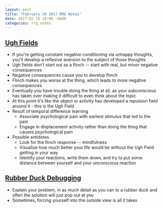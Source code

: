 ```yaml
---
layout: post
title: "February 20 2017 RRG Notes"
date: 2017-02-19 10:00 -0800
categories: rrg_notes
---
```


## [Ugh Fields](http://lesswrong.com/lw/21b/ugh_fields/)
* If you're getting constant negative conditioning via unhappy thoughts, you'll develop a reflexive aversion to the subject of those thoughts
* Ugh fields don't start out as a flinch -- start with real, but minor negative consequences
* Negative consequences cause you to develop flinch
* Flinch makes you worse at the thing, which leads to more negative consequences
* Eventually you have trouble doing the thing at all, as your subconscious has taken over making it difficult to even think about the topic
* At this point it's like the object or activity has developed a repulsion field around it - this is the Ugh Field
* Result of temporal difference learning
  * Associate psychological pain with earliest stimulus that led to the pain
  * Engage in displacement activity rather than doing the thing that causes psychological pain
* Possible antidotes
  * Look for the flinch response -- mindfulness
  * Visualize how much better your life would be without the Ugh Field getting in your way
  * Identify your reactions, write them down, and try to put some distance between yourself and your unconscious reaction

## [Rubber Duck Debugging](https://en.wikipedia.org/wiki/Rubber_duck_debugging)
* Explain your problem, in as much detail as you can to a rubber duck and often the solution will just pop out at you
* Sometimes, forcing yourself into the outside view is all it takes